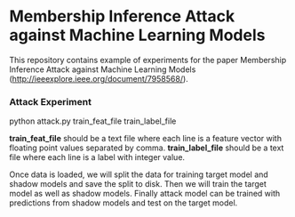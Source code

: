# Membership Inference Attack against Machine Learning Models
This repository contains example of experiments for the paper Membership Inference Attack against Machine Learning Models (http://ieeexplore.ieee.org/document/7958568/). 

### Attack Experiment
python attack.py train_feat_file train_label_file

**train_feat_file** should be a text file where each line is a feature vector with floating point values separated by comma. 
**train_label_file** should be a text file where each line is a label with integer value. 

Once data is loaded, we will split the data for training target model and shadow models and save the split to disk. Then we will train the target model as well as shadow models. Finally attack model can be trained with predictions from shadow models and test on the target model. 
